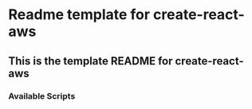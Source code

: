# Readme template for create-react-aws

## This is the template README for create-react-aws

### Available Scripts
